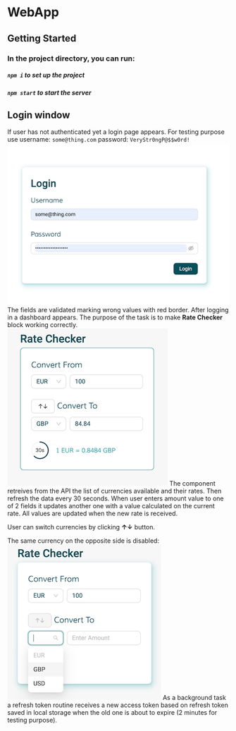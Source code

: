# WebApp
## Getting Started
### In the project directory, you can run:
##### `npm i` to set up the project
##### `npm start` to start the server

## Login window
If user has not authenticated yet a login page appears. For testing purpose use 
username: `some@thing.com`
password: `VeryStr0ngP@$$w0rd!`
![Login window](screens/login.png?raw=true "Login window")
The fields are validated marking wrong values with red border.
After logging in a dashboard appears. The purpose of the task is to make **Rate Checker** block working correctly.
![Rate Checker](screens/RateChecker.png?raw=true "Rate Checker block")
The component retreives from the API the list of currencies available and their rates. Then refresh the data every 30 seconds. When user enters amount value to one of 2 fields it updates another one with a value calculated on the current rate. All values are updated when the new rate is received.

User can switch currencies by clicking **↑↓** button.

The same currency on the opposite side is disabled:
![Rate Checker disabled](screens/disabled.png?raw=true "Rate Checker disabled option")
As a background task a refresh token routine receives a new access token based on refresh token saved in local storage when the old one is about to expire (2 minutes for testing purpose).